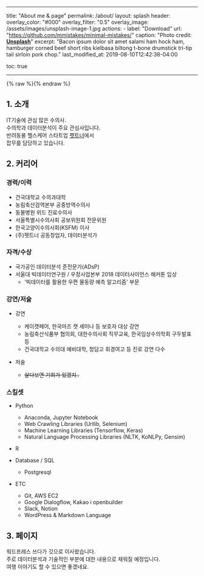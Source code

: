 ﻿---

title: "About me & page"
permalink: /about/
layout: splash
header:
  overlay_color: "#000"
  overlay_filter: "0.5"
  overlay_image: /assets/images/unsplash-image-1.jpg
  actions:
    - label: "Download"
      url: "https://github.com/mmistakes/minimal-mistakes/"
  caption: "Photo credit: [**Unsplash**](https://unsplash.com)"
excerpt: "Bacon ipsum dolor sit amet salami ham hock ham, hamburger corned beef short ribs kielbasa biltong t-bone drumstick tri-tip tail sirloin pork chop."
last_modified_at: 2019-08-10T12:42:38-04:00

toc: true

---

{% raw %}<img src="https://yes973.github.com/blog/assets/images/profile.jpg" alt="">{% endraw %}

## 1. 소개

IT기술에 관심 많은 수의사.<br>
수의학과 데이터분석이 주요 관심사입니다. <br>
반려동물 헬스케어 스타트업 [펫트너](https://app.petner.kr)에서 <br>
잡무를 담당하고 있습니다.


## 2. 커리어

### 경력/이력

 - 건국대학교 수의과대학
 - 농림축산검역본부 공중방역수의사
 - 동물병원 위드 진료수의사
 - 서울특별시수의사회 공보위원회 전문위원
 - 한국고양이수의사회(KSFM) 이사
 - (주)펫트너 공동창업자, 데이터분석가

### 자격/수상

 - 국가공인 데이터분석 준전문가(ADsP)
 - 서울대 빅데이터연구원 / 우정사업본부 2018 데이터사이언스 해커톤 입상
   - '빅데이터를 활용한 우편 물동량 예측 알고리즘' 부문

### 강연/저술

 - 강연
   - 케이캣페어, 한국마즈 캣 세미나 등 보호자 대상 강연
   - 농림축산식품부 협의회, 대한수의사회 직무교육, 한국임상수의학회 구두발표 등
   - 건국대학교 수의대 예비대학, 청담고 휘경여고 등 진로 강연 다수
 
 - 저술
   - ~~살다보면 기회가 있겠지..~~

### 스킬셋

 - Python
   - Anaconda, Jupyter Notebook
   - Web Crawling Libraries (Urllib, Selenium)
   - Machine Learning Libraries (Tensorflow, Keras)
   - Natural Language Processing Libraries (NLTK, KoNLPy, Gensim)
   
 - R
 
 - Database / SQL
   - Postgresql
   
 - ETC
   - Git, AWS EC2
   - Google Dialogflow, Kakao i openbuilder
   - Slack, Notion
   - WordPress & Markdown Language

## 3. 페이지

워드프레스 쓰다가 깃으로 이사왔습니다.<br>
주로 데이터분석과 기술적인 부분에 대한 내용으로 채워질 예정입니다.<br>
여행 이야기도 할 수 있으면 좋겠네요.
